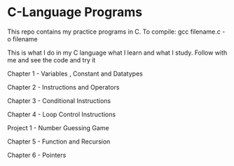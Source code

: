 # C-Language Programs
This repo contains my practice programs in C. 
To compile: gcc filename.c -o filename

This is what I do in my C language what I learn and what I study. Follow with me and see the code and try it

Chapter 1 - Variables , Constant and Datatypes

Chapter 2 - Instructions and Operators

Chapter 3 - Conditional Instructions

Chapter 4 - Loop Control Instructions

Project 1 - Number Guessing Game

Chapter 5 - Function and Recursion

Chapter 6 - Pointers

